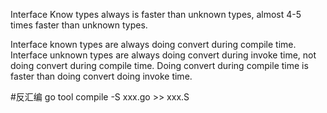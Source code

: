 Interface Know types always is faster than unknown types, almost 4-5 times faster than unknown types.

Interface known types are always doing convert during compile time.
Interface unknown types are always doing convert during invoke time, not doing convert during compile time.
Doing convert during compile time is faster than doing convert doing invoke time.

#反汇编
go tool compile -S xxx.go >> xxx.S 